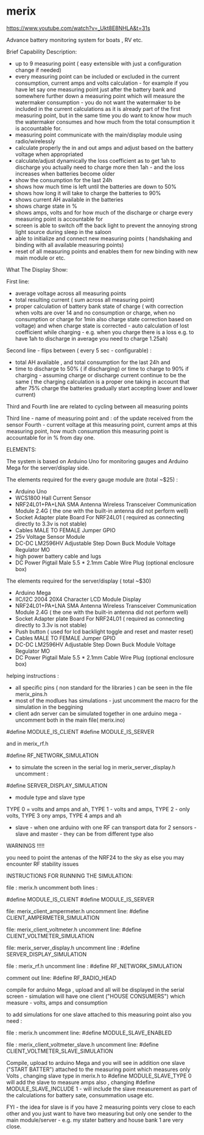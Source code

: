 # merix

https://www.youtube.com/watch?v=_Ukt8E8NHLA&t=31s

Advance battery monitoring system for boats , RV etc. 


Brief Capability Description:

- up to 9 measuring point ( easy extensible with just a configuration change if needed) 
- every measuring point can be included or excluded in the current consumption, current amps and volts calculation - for example if you have let say  one measuring point just after the battery bank and somewhere further down a measuring point which will measure the watermaker consumption - you do not want the watermaker to be included in the current calculations as it is already part of the first measuring point, but in the same time you do want to know how much the watermaker consumes and how much from the total consumption it is accountable for.
- measuring point communicate with the main/display module using radio/wirelessly
- calculate properly the in and out amps and adjust based on the battery voltage when appropriated
- calculate/adjust dynamically the loss coefficient as to get 1ah to discharge you actually need to charge more then 1ah - and the loss increases when batteries become older
- show the consumption for the last 24h
- shows how much time is left until the batteries are down to 50%
- shows how long it will take to charge the batteries to 90% 
- shows current AH available in the batteries
- shows charge state in %
- shows amps, volts and for how much of the discharge or charge every measuring point is accountable for
- screen is able to switch off the back light to prevent the annoying strong light source during sleep in the saloon
- able to initialize and connect new measuring points ( handshaking and binding with all available measuring points)
- reset of all measuring points and enables them for new binding with new main module or etc.
 

What The Display Show:

First line:

- average voltage across all measuring points
- total resulting current ( sum across all measuring point)
- proper calculation of  battery bank state of charge ( with  correction when volts are over 14 and no consumption or charge, when no consumption or charge for 1min also charge state correction based on voltage) and when charge state is corrected - auto calculation of lost coefficient while charging - e.g. when you charge there is a loss e.g. to have 1ah to discharge in average you need to charge 1.25ah)

Second line - flips between ( every 5 sec - configurable) :

- total AH available , and total consumption for the last 24h
and
- time to discharge to 50% ( if discharging) or time to charge to 90% if charging - assuming charge or discharge current continue to be the same ( the charging calculation is a proper one taking in account that after 75% charge the batteries gradually start accepting lower and lower current) 

Third and Fourth line  are related to  cycling between all measuring points

Third line - name of measuring point and :<sequence> of the update received from the sensor
Fourth - current voltage at this measuring point,  current amps at this measuring point, how much consumption this measuring point is accountable for in % from day one.

ELEMENTS:

The system is based on Arduino Uno for monitoring gauges and Arduino Mega for the server/display side.

The elements required for the every gauge module are (total ~$25) :

- Arduino Uno
- WCS1800 Hall Current Sensor
- NRF24L01+PA+LNA SMA Antenna Wireless Transceiver Communication Module 2.4G ( the one with the built-in antenna did not perform well)
- Socket Adapter plate Board For NRF24L01 ( required as connecting directly to 3.3v is not stable)
- Cables MALE TO FEMALE Jumper GPIO 
- 25v Voltage Sensor Module
- DC-DC LM2596HV Adjustable Step Down Buck Module Voltage Regulator MO
- high power battery cable and lugs
- DC Power Pigtail Male 5.5 * 2.1mm Cable Wire Plug 
(optional enclosure box)

The elements required for the server/display ( total ~$30)
- Arduino Mega
- IIC/I2C 2004 20X4 Character LCD Module Display
- NRF24L01+PA+LNA SMA Antenna Wireless Transceiver Communication Module 2.4G ( the one with the built-in antenna did not perform well)
- Socket Adapter plate Board For NRF24L01 ( required as connecting directly to 3.3v is not stable)
- Push button ( used for lcd backlight toggle and reset and master reset)
- Cables MALE TO FEMALE Jumper GPIO
- DC-DC LM2596HV Adjustable Step Down Buck Module Voltage Regulator MO
- DC Power Pigtail Male 5.5 * 2.1mm Cable Wire Plug 
(optional enclosure box)

helping instructions : 

- all specific pins ( non standard for the libraries ) can be seen in the file merix_pins.h
- most of the modlues has simulations - just uncomment the macro for the simulation in the beggining
- client adn server can be simulated together in one arduino mega - uncomment both in the main file( merix.ino)

#define MODULE_IS_CLIENT
#define MODULE_IS_SERVER

and in merix_rf.h

#define RF_NETWORK_SIMULATION

- to simulate the screen in the serial log  in merix_server_display.h uncomment :

#define SERVER_DISPLAY_SIMULATION

 - module type and slave type
 
  TYPE 0 = volts and amps and ah, TYPE 1 - volts and amps, TYPE 2 - only volts, TYPE 3 ony amps, TYPE 4 amps and ah

  - slave - when one arduino with one RF can transport data for 2 sensors - slave and master - they can be from different type also

WARNINGS !!!!!

  you need to point the antenas of the NRF24 to the sky as else you may encounter RF stability issues
  
 INSTRUCTIONS FOR RUNNING THE SIMULATION:

  file : merix.h
  uncomment both lines :

  #define MODULE_IS_CLIENT
  #define MODULE_IS_SERVER

  file: merix_client_ampermeter.h
  uncomment line:
  #define CLIENT_AMPERMETER_SIMULATION

  file: merix_client_voltmeter.h
  uncomment line:
  #define CLIENT_VOLTMETER_SIMULATION

  file: merix_server_display.h
  uncomment line :
  #define SERVER_DISPLAY_SIMULATION

  file : merix_rf.h
  uncomment line :
  #define RF_NETWORK_SIMULATION

  comment out line:
  #define RF_RADIO_HEAD

  compile for arduino Mega , upload  and all will be displayed in the serial screen - simulation will 
  have one client ("HOUSE CONSUMERS") which measure - volts, amps and consumption

  to add simulations for one slave attached to this measuring point also you need :

  file : merix.h
  uncomment line:
  #define MODULE_SLAVE_ENABLED

  file : merix_client_voltmeter_slave.h
  uncomment line:
  #define CLIENT_VOLTMETER_SLAVE_SIMULATION

  Compile, upload to arduino Mega and you will see in addition one slave ("START BATTER")  attached to the 
  measuring point which measures only Volts , changing slave type in merix.h  to #define MODULE_SLAVE_TYPE 0  
  will add the slave to measure amps also , changing #define MODULE_SLAVE_INCLUDE 1 - will include the slave 
  measurement as part of the calculations for battery sate, consummation usage etc.

  FYI - the idea for slave is if you have 2 measuring points very close to each other and you just 
  want to have two measuring but only one sender to the main module/server - e.g. my stater battery 
  and house bank 1 are very close.

